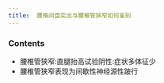 ```yaml
---
title:  腰椎间盘突出与腰椎管狭窄如何鉴别
--- 
```


### Contents
- 腰椎管狭窄:直腿抬高试验阴性:症状多体征少
- 腰椎管狭窄表现为<span class="bred">间歇性</span>神经源性跛行
